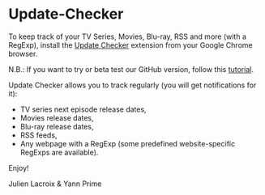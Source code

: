 Update-Checker
==============

To keep track of your TV Series, Movies, Blu-ray, RSS and more (with a RegExp), install the [Update Checker](https://chrome.google.com/webstore/detail/gijloegddjacahpkmofechkbpefckhio) extension from your Google Chrome browser.

N.B.: If you want to try or beta test our GitHub version, follow this [tutorial](https://developer.chrome.com/extensions/getstarted#unpacked).

Update Checker allows you to track regularly (you will get notifications for it):

* TV series next episode release dates,
* Movies release dates,
* Blu-ray release dates,
* RSS feeds,
* Any webpage with a RegExp (some predefined website-specific RegExps are available).

Enjoy!

Julien Lacroix & Yann Prime
